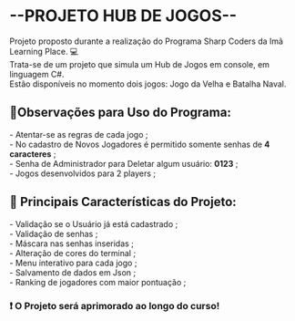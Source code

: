 <h1>--PROJETO HUB DE JOGOS--</h1>
Projeto proposto durante a realização do Programa Sharp Coders da Imã Learning Place.
💻<br>
Trata-se de um projeto que simula um Hub de Jogos em console, em linguagem C#. <br>
Estão disponíveis no momento dois jogos: Jogo da Velha e Batalha Naval.

<h2>🚦Observações para Uso do Programa:</h2>
- Atentar-se as regras de cada jogo ;<br>
- No cadastro de Novos Jogadores é permitido somente senhas de <b>4 caracteres</b> ;<br>
- Senha de Administrador para Deletar algum usuário: <b>0123</b> ;<br>
- Jogos desenvolvidos para 2 players ; <br>

<h2>📌 Principais Características do Projeto:</h2>
- Validação se o Usuário já está cadastrado ; <br>
- Validação de senhas ; <br>
- Máscara nas senhas inseridas ;<br>
- Alteração de cores do terminal ;<br>
- Menu interativo para cada jogo ; <br>
- Salvamento de dados em Json ; <br>
- Ranking de jogadores com maior pontuação ;<br>

<b><h3> ❗ O Projeto será aprimorado ao longo do curso! </h3>

